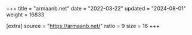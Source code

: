 +++
title = "armaanb.net"
date = "2022-03-22"
updated = "2024-08-01"
weight = 16833

[extra]
source = "https://armaanb.net/"
ratio = 9
size = 16
+++
